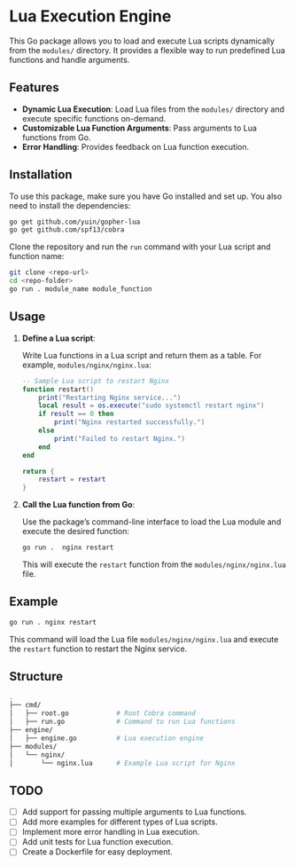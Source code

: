 # Lua Execution Engine

This Go package allows you to load and execute Lua scripts dynamically from the `modules/` directory. It provides a
flexible way to run predefined Lua functions and handle arguments.

## Features

- **Dynamic Lua Execution**: Load Lua files from the `modules/` directory and execute specific functions on-demand.
- **Customizable Lua Function Arguments**: Pass arguments to Lua functions from Go.
- **Error Handling**: Provides feedback on Lua function execution.

## Installation

To use this package, make sure you have Go installed and set up. You also need to install the dependencies:

```bash
go get github.com/yuin/gopher-lua
go get github.com/spf13/cobra
```

Clone the repository and run the `run` command with your Lua script and function name:

```bash
git clone <repo-url>
cd <repo-folder>
go run . module_name module_function
```

## Usage

1. **Define a Lua script**:

   Write Lua functions in a Lua script and return them as a table. For example, `modules/nginx/nginx.lua`:

   ```lua
   -- Sample Lua script to restart Nginx
   function restart()
       print("Restarting Nginx service...")
       local result = os.execute("sudo systemctl restart nginx")
       if result == 0 then
           print("Nginx restarted successfully.")
       else
           print("Failed to restart Nginx.")
       end
   end

   return {
       restart = restart
   }
   ```

2. **Call the Lua function from Go**:

   Use the package’s command-line interface to load the Lua module and execute the desired function:

   ```bash
   go run .  nginx restart
   ```

   This will execute the `restart` function from the `modules/nginx/nginx.lua` file.

## Example

```bash
go run . nginx restart
```

This command will load the Lua file `modules/nginx/nginx.lua` and execute the `restart` function to restart the Nginx
service.

## Structure

```bash
.
├── cmd/
│   ├── root.go            # Root Cobra command
│   ├── run.go             # Command to run Lua functions
├── engine/
│   ├── engine.go          # Lua execution engine
├── modules/
│   └── nginx/
│       └── nginx.lua      # Example Lua script for Nginx
```

## TODO

- [ ] Add support for passing multiple arguments to Lua functions.
- [ ] Add more examples for different types of Lua scripts.
- [ ] Implement more error handling in Lua execution.
- [ ] Add unit tests for Lua function execution.
- [ ] Create a Dockerfile for easy deployment.
